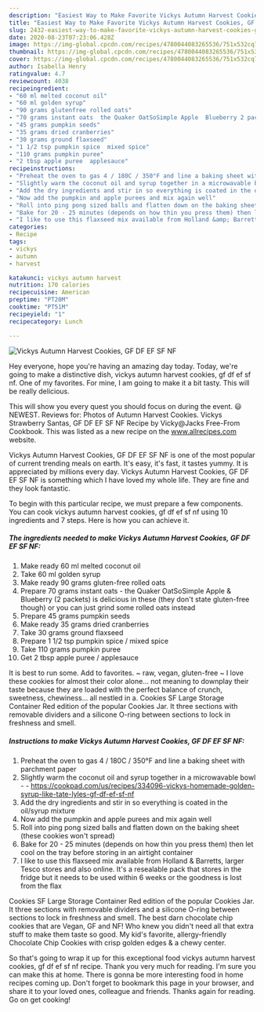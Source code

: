 ```yaml
---
description: "Easiest Way to Make Favorite Vickys Autumn Harvest Cookies, GF DF EF SF NF"
title: "Easiest Way to Make Favorite Vickys Autumn Harvest Cookies, GF DF EF SF NF"
slug: 2432-easiest-way-to-make-favorite-vickys-autumn-harvest-cookies-gf-df-ef-sf-nf
date: 2020-08-23T07:23:06.428Z
image: https://img-global.cpcdn.com/recipes/4780044083265536/751x532cq70/vickys-autumn-harvest-cookies-gf-df-ef-sf-nf-recipe-main-photo.jpg
thumbnail: https://img-global.cpcdn.com/recipes/4780044083265536/751x532cq70/vickys-autumn-harvest-cookies-gf-df-ef-sf-nf-recipe-main-photo.jpg
cover: https://img-global.cpcdn.com/recipes/4780044083265536/751x532cq70/vickys-autumn-harvest-cookies-gf-df-ef-sf-nf-recipe-main-photo.jpg
author: Isabella Henry
ratingvalue: 4.7
reviewcount: 4038
recipeingredient:
- "60 ml melted coconut oil"
- "60 ml golden syrup"
- "90 grams glutenfree rolled oats"
- "70 grams instant oats  the Quaker OatSoSimple Apple  Blueberry 2 packets is delicious in these they dont state glutenfree though or you can just grind some rolled oats instead"
- "45 grams pumpkin seeds"
- "35 grams dried cranberries"
- "30 grams ground flaxseed"
- "1 1/2 tsp pumpkin spice  mixed spice"
- "110 grams pumpkin puree"
- "2 tbsp apple puree  applesauce"
recipeinstructions:
- "Preheat the oven to gas 4 / 180C / 350°F and line a baking sheet with parchment paper"
- "Slightly warm the coconut oil and syrup together in a microwavable bowl  https://cookpad.com/us/recipes/334096-vickys-homemade-golden-syrup-like-tate-lyles-gf-df-ef-sf-nf"
- "Add the dry ingredients and stir in so everything is coated in the oil/syrup mixture"
- "Now add the pumpkin and apple purees and mix again well"
- "Roll into ping pong sized balls and flatten down on the baking sheet (these cookies won&#39;t spread)"
- "Bake for 20 - 25 minutes (depends on how thin you press them) then let cool on the tray before storing in an airtight container"
- "I like to use this flaxseed mix available from Holland &amp; Barretts, larger Tesco stores and also online. It&#39;s a resealable pack that stores in the fridge but it needs to be used within 6 weeks or the goodness is lost from the flax"
categories:
- Recipe
tags:
- vickys
- autumn
- harvest

katakunci: vickys autumn harvest 
nutrition: 170 calories
recipecuisine: American
preptime: "PT20M"
cooktime: "PT51M"
recipeyield: "1"
recipecategory: Lunch

---
```



![Vickys Autumn Harvest Cookies, GF DF EF SF NF](https://img-global.cpcdn.com/recipes/4780044083265536/751x532cq70/vickys-autumn-harvest-cookies-gf-df-ef-sf-nf-recipe-main-photo.jpg)

Hey everyone, hope you're having an amazing day today. Today, we're going to make a distinctive dish, vickys autumn harvest cookies, gf df ef sf nf. One of my favorites. For mine, I am going to make it a bit tasty. This will be really delicious.

This will show you every quest you should focus on during the event. 😃 NEWEST. Reviews for: Photos of Autumn Harvest Cookies. Vickys Strawberry Santas, GF DF EF SF NF Recipe by Vicky@Jacks Free-From Cookbook. This was listed as a new recipe on the www.allrecipes.com website.

Vickys Autumn Harvest Cookies, GF DF EF SF NF is one of the most popular of current trending meals on earth. It's easy, it's fast, it tastes yummy. It is appreciated by millions every day. Vickys Autumn Harvest Cookies, GF DF EF SF NF is something which I have loved my whole life. They are fine and they look fantastic.


To begin with this particular recipe, we must prepare a few components. You can cook vickys autumn harvest cookies, gf df ef sf nf using 10 ingredients and 7 steps. Here is how you can achieve it.

<!--inarticleads1-->

##### The ingredients needed to make Vickys Autumn Harvest Cookies, GF DF EF SF NF:

1. Make ready 60 ml melted coconut oil
1. Take 60 ml golden syrup
1. Make ready 90 grams gluten-free rolled oats
1. Prepare 70 grams instant oats - the Quaker OatSoSimple Apple &amp; Blueberry (2 packets) is delicious in these (they don&#39;t state gluten-free though) or you can just grind some rolled oats instead
1. Prepare 45 grams pumpkin seeds
1. Make ready 35 grams dried cranberries
1. Take 30 grams ground flaxseed
1. Prepare 1 1/2 tsp pumpkin spice / mixed spice
1. Take 110 grams pumpkin puree
1. Get 2 tbsp apple puree / applesauce


It is best to run some. Add to favorites. ~ raw, vegan, gluten-free ~ I love these cookies for almost their color alone… not meaning to downplay their taste because they are loaded with the perfect balance of crunch, sweetness, chewiness… all nestled in a. Cookies SF Large Storage Container Red edition of the popular Cookies Jar. It three sections with removable dividers and a silicone O-ring between sections to lock in freshness and smell. 

<!--inarticleads2-->

##### Instructions to make Vickys Autumn Harvest Cookies, GF DF EF SF NF:

1. Preheat the oven to gas 4 / 180C / 350°F and line a baking sheet with parchment paper
1. Slightly warm the coconut oil and syrup together in a microwavable bowl -  - https://cookpad.com/us/recipes/334096-vickys-homemade-golden-syrup-like-tate-lyles-gf-df-ef-sf-nf
1. Add the dry ingredients and stir in so everything is coated in the oil/syrup mixture
1. Now add the pumpkin and apple purees and mix again well
1. Roll into ping pong sized balls and flatten down on the baking sheet (these cookies won&#39;t spread)
1. Bake for 20 - 25 minutes (depends on how thin you press them) then let cool on the tray before storing in an airtight container
1. I like to use this flaxseed mix available from Holland &amp; Barretts, larger Tesco stores and also online. It&#39;s a resealable pack that stores in the fridge but it needs to be used within 6 weeks or the goodness is lost from the flax


Cookies SF Large Storage Container Red edition of the popular Cookies Jar. It three sections with removable dividers and a silicone O-ring between sections to lock in freshness and smell. The best darn chocolate chip cookies that are Vegan, GF and NF! Who knew you didn&#39;t need all that extra stuff to make them taste so good. My kid&#39;s favorite, allergy-friendly Chocolate Chip Cookies with crisp golden edges &amp; a chewy center. 

So that's going to wrap it up for this exceptional food vickys autumn harvest cookies, gf df ef sf nf recipe. Thank you very much for reading. I'm sure you can make this at home. There is gonna be more interesting food in home recipes coming up. Don't forget to bookmark this page in your browser, and share it to your loved ones, colleague and friends. Thanks again for reading. Go on get cooking!
